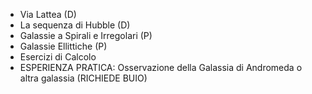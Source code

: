 - Via Lattea  (D)
- La sequenza di Hubble  (D)
- Galassie a Spirali e Irregolari (P)
- Galassie Ellittiche (P)
- Esercizi di Calcolo
- ESPERIENZA PRATICA: Osservazione della Galassia di Andromeda o altra galassia (RICHIEDE BUIO)